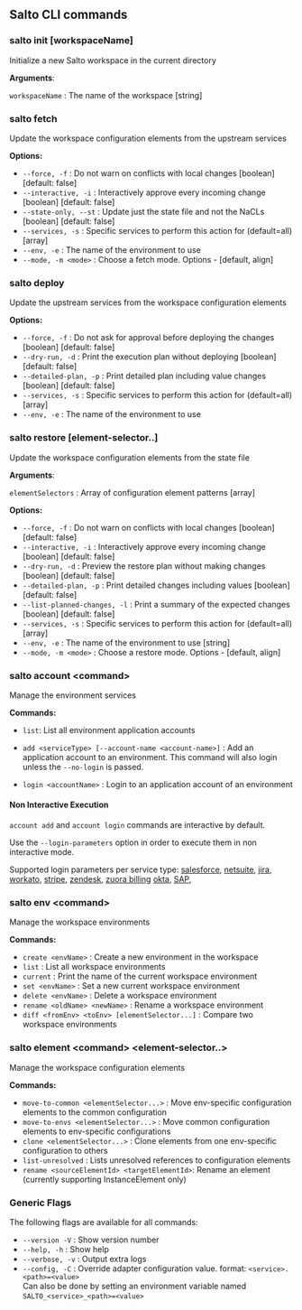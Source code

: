## Salto CLI commands

### **salto init [workspaceName]**

Initialize a new Salto workspace in the current directory

**Arguments**:

`workspaceName` : The name of the workspace [string]

### **salto fetch**

Update the workspace configuration elements from the upstream services

**Options:**

- `--force, -f` : Do not warn on conflicts with local changes [boolean] [default: false]
- `--interactive, -i` : Interactively approve every incoming change [boolean] [default: false]
- `--state-only, --st` : Update just the state file and not the NaCLs [boolean] [default: false]
- `--services, -s` : Specific services to perform this action for (default=all) [array]
- `--env, -e` : The name of the environment to use
- `--mode, -m <mode>` : Choose a fetch mode. Options - [default, align]

### **salto deploy**

Update the upstream services from the workspace configuration elements

**Options:**

- `--force, -f` : Do not ask for approval before deploying the changes [boolean] [default: false]
- `--dry-run, -d` : Print the execution plan without deploying [boolean] [default: false]
- `--detailed-plan, -p` : Print detailed plan including value changes [boolean] [default: false]
- `--services, -s` : Specific services to perform this action for (default=all) [array]
- `--env, -e` : The name of the environment to use

### **salto restore [element-selector..]**

Update the workspace configuration elements from the state file

**Arguments**:

`elementSelectors` : Array of configuration element patterns [array]

**Options:**

- `--force, -f` : Do not warn on conflicts with local changes [boolean] [default: false]
- `--interactive, -i` : Interactively approve every incoming change [boolean] [default: false]
- `--dry-run, -d` : Preview the restore plan without making changes [boolean] [default: false]
- `--detailed-plan, -p` : Print detailed changes including values [boolean] [default: false]
- `--list-planned-changes, -l` : Print a summary of the expected changes [boolean] [default: false]
- `--services, -s` : Specific services to perform this action for (default=all) [array]
- `--env, -e` : The name of the environment to use [string]
- `--mode, -m <mode>` : Choose a restore mode. Options - [default, align]

### **salto account \<command>**

Manage the environment services

**Commands:**

- `list`: List all environment application accounts

- `add <serviceType> [--account-name <account-name>]` : Add an application account to an environment. This command will also login unless the `--no-login` is passed.

- `login <accountName>` : Login to an application account of an environment

#### **Non Interactive Execution**

`account add` and `account login` commands are interactive by default.

Use the `--login-parameters` option in order to execute them in non interactive mode.

Supported login parameters per service type:
[salesforce](/packages/salesforce-adapter/specific-cli-options.md#non-interactive-login-parameters),
[netsuite](/packages/netsuite-adapter/specific-cli-options.md#non-interactive-login-parameters),
[jira](/packages/jira-adapter/specific-cli-options.md#non-interactive-login-parameters),
[workato](/packages/workato-adapter/specific-cli-options.md#non-interactive-login-parameters),
[stripe](/packages/stripe-adapter/specific-cli-options.md#non-interactive-login-parameters),
[zendesk](/packages/zendesk-adapter/specific-cli-options.md#non-interactive-login-parameters),
[zuora billing](/packages/zuora-billing-adapter/specific-cli-options.md#non-interactive-login-parameters)
[okta](/packages/okta-adapter/specific-cli-options.md#non-interactive-login-parameters),
[SAP](/packages/sap-adapter/specific-cli-options.md#non-interactive-login-parameters),

### **salto env \<command>**

Manage the workspace environments

**Commands:**

- `create <envName>` : Create a new environment in the workspace
- `list` : List all workspace environments
- `current` : Print the name of the current workspace environment
- `set <envName>` : Set a new current workspace environment
- `delete <envName>` : Delete a workspace environment
- `rename <oldName> <newName>` : Rename a workspace environment
- `diff <fromEnv> <toEnv> [elementSelector...]` : Compare two workspace environments

### **salto element \<command> \<element-selector..>**

Manage the workspace configuration elements

**Commands:**

- `move-to-common <elementSelector...>` : Move env-specific configuration elements to the common configuration
- `move-to-envs <elementSelector...>` : Move common configuration elements to env-specific configurations
- `clone <elementSelector...>` : Clone elements from one env-specific configuration to others
- `list-unresolved` : Lists unresolved references to configuration elements
- `rename <sourceElementId> <targetElementId>`: Rename an element (currently supporting InstanceElement only)

### Generic Flags

The following flags are available for all commands:

- `--version -V` : Show version number
- `--help, -h` : Show help
- `--verbose, -v` : Output extra logs
- `--config, -C` : Override adapter configuration value. format: `<service>.<path>=<value>`<br>
  Can also be done by setting an environment variable named `SALTO_<service>_<path>=<value>`
